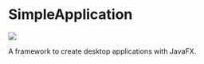 # SimpleApplication
![](https://github.com/SMILEY4/SimpleApplication/workflows/JavaCI/badge.svg)

A framework to create desktop applications with JavaFX.
